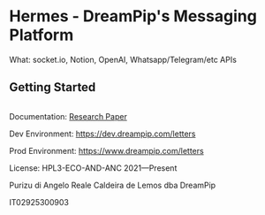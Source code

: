 # Hermes - DreamPip's Messaging Platform

What: socket.io, Notion, OpenAI, Whatsapp/Telegram/etc APIs

## Getting Started

```
```

Documentation: [Research Paper](https://angeloreale.notion.site/Lady-Science-100-Days-of-Products-Day-012-DreamLetter-Angelo-Reale-078155e635a747e8b06ba1c67ec28bfe?pvs=4)

Dev Environment: https://dev.dreampip.com/letters

Prod Environment: https://www.dreampip.com/letters

License: HPL3-ECO-AND-ANC 2021—Present

Purizu di Angelo Reale Caldeira de Lemos dba DreamPip

IT02925300903
